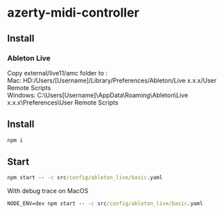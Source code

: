 # azerty-midi-controller

## Install

### Ableton Live
Copy external/live11/amc folder to :   
Mac: HD:/Users/[Username]/Library/Preferences/Ableton/Live x.x.x/User Remote Scripts   
Windows: C:\Users\[Username]\AppData\Roaming\Ableton\Live x.x.x\Preferences\User Remote Scripts   


## Install

```cmd
npm i
```

## Start
```cmd
npm start -- -c src/config/ableton_live/basic.yaml
```

With debug trace on MacOS
```cmd
NODE_ENV=dev npm start -- -c src/config/ableton_live/basic.yaml
```

